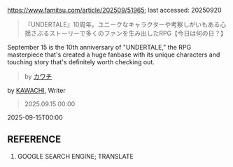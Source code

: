 https://www.famitsu.com/article/202509/51965; last accessed: 20250920

> 『UNDERTALE』10周年。ユニークなキャラクターや考察しがいもある心揺さぶるストーリーで多くのファンを生み出したRPG【今日は何の日？】

September 15 is the 10th anniversary of "UNDERTALE," the RPG masterpiece that's created a huge fanbase with its unique characters and touching story that's definitely worth checking out.

> by [カワチ](https://www.famitsu.com/author/26/page/1)

by [KAWACHI](https://www.famitsu.com/author/26/page/1), Writer

> 2025.09.15 00:00

2025-09-15T00:00

## REFERENCE

1) GOOGLE SEARCH ENGINE; TRANSLATE